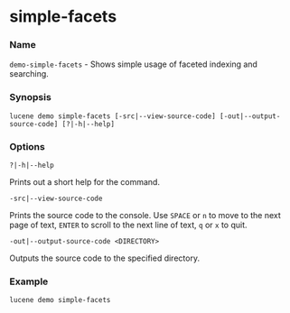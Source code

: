 # simple-facets

### Name

`demo-simple-facets` - Shows simple usage of faceted indexing and searching.

### Synopsis

```console
lucene demo simple-facets [-src|--view-source-code] [-out|--output-source-code] [?|-h|--help]
```

### Options

`?|-h|--help`

Prints out a short help for the command.

`-src|--view-source-code`

Prints the source code to the console. Use `SPACE` or `n` to move to the next page of text, `ENTER` to scroll to the next line of text, `q` or `x` to quit.

`-out|--output-source-code <DIRECTORY>`

Outputs the source code to the specified directory.

### Example

```console
lucene demo simple-facets
```
